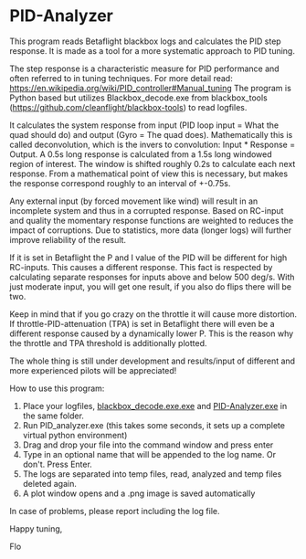 # PID-Analyzer

This program reads Betaflight blackbox logs and calculates the PID step response. It is made as a tool for a more systematic approach to PID tuning.

The step response is a characteristic measure for PID performance and often referred to in tuning techniques.
For more detail read: https://en.wikipedia.org/wiki/PID_controller#Manual_tuning 
The program is Python based but utilizes Blackbox_decode.exe from blackbox_tools (https://github.com/cleanflight/blackbox-tools) to read logfiles.

It calculates the system response from input (PID loop input = What the quad should do) and output (Gyro = The quad does). Mathematically this is called deconvolution, which is the invers to convolution: Input * Response = Output. 
A 0.5s long response is calculated from a 1.5s long windowed region of interest. The window is shifted roughly 0.2s to calculate each next response. From a mathematical point of view this is necessary, but makes the response correspond roughly to an interval of +-0.75s.
 
Any external input (by forced movement like wind) will result in an incomplete system and thus in a corrupted response. Based on RC-input and quality the momentary response functions are weighted to reduces the impact of corruptions. Due to statistics, more data (longer logs) will further improve reliability of the result. 

If it is set in Betaflight the P and I value of the PID will be different for high RC-inputs. This causes a different response. This fact is respected by calculating separate responses for inputs above and below 500 deg/s. With just moderate input, you will get one result, if you also do flips there will be two.

Keep in mind that if you go crazy on the throttle it will cause more distortion.  If throttle-PID-attenuation (TPA) is set in Betaflight there will even be a different response caused by a dynamically lower P. This is the reason why the throttle and TPA threshold is additionally plotted.

The whole thing is still under development and results/input of different and more experienced pilots will be appreciated!
 
How to use this program:
1. Place your logfiles, [blackbox_decode.exe.exe](https://github.com/cleanflight/blackbox-tools/releases/download/v0.4.3/blackbox-tools-0.4.3-windows.zip) and [PID-Analyzer.exe](https://www.dropbox.com/s/e2vjbzw7hauu6k4/PID-Analyzer_0.11.exe?dl=0) in the same folder.
2. Run PID_analyzer.exe (this takes some seconds, it sets up a complete virtual python environment)
3. Drag and drop your file into the command window and press enter
4. Type in an optional name that will be appended to the log name. Or don't. Press Enter.
5. The logs are separated into temp files, read, analyzed and temp files deleted again. 
6. A plot window opens and a .png image is saved automatically

In case of problems, please report including the log file.




Happy tuning,

Flo

